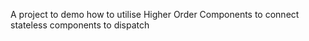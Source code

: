 A project to demo how to utilise Higher Order Components to connect stateless components to dispatch